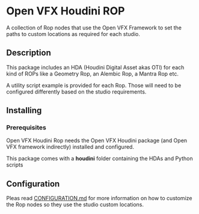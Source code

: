 # Open VFX Houdini ROP

A collection of Rop nodes that use the Open VFX Framework to set the paths to custom locations as required for each studio.

## Description

This package includes an HDA (Houdini Digital Asset akas OTl) for each kind of ROPs like a Geometry Rop, an Alembic Rop, a Mantra Rop etc.

A utility script example is provided for each Rop. Those will need to be configured differently based on the studio requirements.

## Installing

### Prerequisites
Open VFX Houdini Rop needs the Open VFX Houdini package (and Open VFX framework indirectly) installed and configured.

This package comes with a **houdini** folder containing the HDAs and Python scripts 

## Configuration
Pleas read [CONFIGURATION.md](CONFIGURATION.md) for more information on how to customize the Rop nodes so they use the studio custom locations.